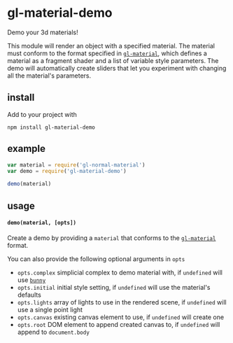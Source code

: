 # gl-material-demo

Demo your 3d materials!

This module will render an object with a specified material. The material must conform to the format specified in [`gl-material`](https:github.com/freeman-lab/gl-material), which defines a material as a fragment shader and a list of variable style parameters. The demo will automatically create sliders that let you experiment with changing all the material's parameters.

## install

Add to your project with

```
npm install gl-material-demo
```

## example

```javascript
var material = require('gl-normal-material')
var demo = require('gl-material-demo')

demo(material)
```

## usage

#### `demo(material, [opts])`

Create a demo by providing a `material` that conforms to the [`gl-material`](https:github.com/freeman-lab/gl-material) format.

You can also provide the following optional arguments in `opts`

- `opts.complex` simplicial complex to demo material with, if `undefined` will use [`bunny`](https://github.com/miokolysenko/bunny)
- `opts.initial` initial style setting, if `undefined` will use the material's defaults
- `opts.lights` array of lights to use in the rendered scene, if `undefined` will use a single point light
- `opts.canvas` existing canvas element to use, if `undefined` will create one
- `opts.root` DOM element to append created canvas to, if `undefined` will append to `document.body`
